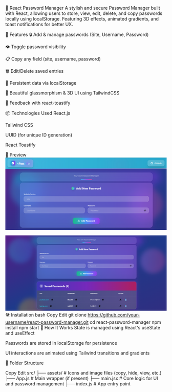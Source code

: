 🔐 React Password Manager
A stylish and secure Password Manager built with React, allowing users to store, view, edit, delete, and copy passwords locally using localStorage. Featuring 3D effects, animated gradients, and toast notifications for better UX.

🚀 Features
🔒 Add & manage passwords (Site, Username, Password)

👁️ Toggle password visibility

📋 Copy any field (site, username, password)

🗑️ Edit/Delete saved entries

💾 Persistent data via localStorage

🎨 Beautiful glassmorphism & 3D UI using TailwindCSS

🔔 Feedback with react-toastify

📦 Technologies Used
React.js

Tailwind CSS

UUID (for unique ID generation)

React Toastify

📸 Preview
![image](https://github.com/bhautik2005/Password/blob/ac3fefb67c9def8f66364982059c0ffd8595ee00/Screenshot%202025-07-25%20130611.png)


![image](https://github.com/bhautik2005/Password/blob/9cf921765aa7a1eed6336f049f9201f90a1f7293/Screenshot%202025-07-25%20130355.png)
🛠️ Installation
bash
Copy
Edit
git clone https://github.com/your-username/react-password-manager.git
cd react-password-manager
npm install
npm start
🧠 How It Works
State is managed using React's useState and useEffect

Passwords are stored in localStorage for persistence

UI interactions are animated using Tailwind transitions and gradients

📁 Folder Structure
 
Copy
Edit
src/
├── assets/            # Icons and image files (copy, hide, view, etc.)
├── App.js             # Main wrapper (if present)
├── main.jsx           # Core logic for UI and password management
├── index.js           # App entry point
 

